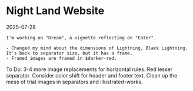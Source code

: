 # Night Land Website

2025-07-28

    I'm working on "Dream", a vignette reflecting on "Eater".

    - Changed my mind about the dimensions of Lightning, Black Lightning. It's back to separator size, but it has a frame.
    - Framed images are framed in $darker-red.

To Do:
    3-4 more image replacements for horizontal rules.
    Red lesser separator.
    Consider color shift for header and footer text.
    Clean up the mess of trial images in separators and illustrated-works.

